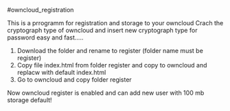 #owncloud_registration

This is a prrogramm for registration and storage to your owncloud Crach the cryptograph type of owncloud and insert new cryptograph type for password easy and fast.....

1) Download the folder and rename to register (folder name must be register)
2) Copy file index.html from folder register and copy to owncloud and replacw with default index.html
3) Go to owncloud and copy folder register

Now owncloud register is enabled and can add new user with 100 mb storage default!
